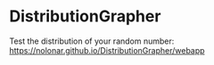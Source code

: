 # DistributionGrapher

Test the distribution of your random number: https://nolonar.github.io/DistributionGrapher/webapp